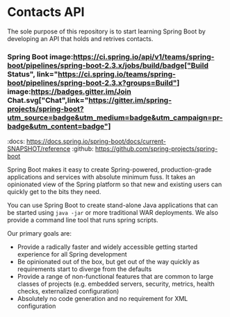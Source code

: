 <h1>Contacts API</h1>
<p>
The sole purpose of this repository is to start learning Spring Boot by
developing an API that holds and retrives contacts.
</p>

### Spring Boot image:https://ci.spring.io/api/v1/teams/spring-boot/pipelines/spring-boot-2.3.x/jobs/build/badge["Build Status", link="https://ci.spring.io/teams/spring-boot/pipelines/spring-boot-2.3.x?groups=Build"] image:https://badges.gitter.im/Join Chat.svg["Chat",link="https://gitter.im/spring-projects/spring-boot?utm_source=badge&utm_medium=badge&utm_campaign=pr-badge&utm_content=badge"]
:docs: https://docs.spring.io/spring-boot/docs/current-SNAPSHOT/reference
:github: https://github.com/spring-projects/spring-boot

Spring Boot makes it easy to create Spring-powered, production-grade applications and
services with absolute minimum fuss. It takes an opinionated view of the Spring platform
so that new and existing users can quickly get to the bits they need.

You can use Spring Boot to create stand-alone Java applications that can be started using
`java -jar` or more traditional WAR deployments. We also provide a command line tool
that runs spring scripts.

Our primary goals are:

* Provide a radically faster and widely accessible getting started experience for all
Spring development
* Be opinionated out of the box, but get out of the way quickly as requirements start to
diverge from the defaults
* Provide a range of non-functional features that are common to large classes of projects
(e.g. embedded servers, security, metrics, health checks, externalized configuration)
* Absolutely no code generation and no requirement for XML configuration
